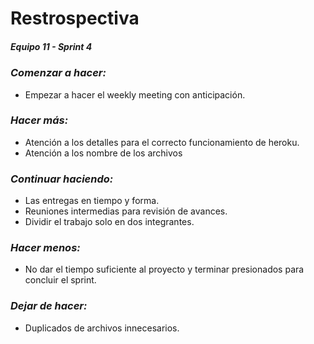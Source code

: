 # **Restrospectiva**
##### Equipo 11 - Sprint 4

### *Comenzar a hacer:*
- Empezar a hacer el weekly meeting con anticipación.
### *Hacer más:*
- Atención a los detalles para el correcto funcionamiento de heroku.
- Atención a los nombre de los archivos
### *Continuar haciendo:*
- Las entregas en tiempo y forma. 
- Reuniones intermedias para revisión de avances.
- Dividir el trabajo solo en dos integrantes.
### *Hacer menos:*
- No dar el tiempo suficiente al proyecto y terminar presionados para concluir el sprint.
### *Dejar de hacer:*
- Duplicados de archivos innecesarios.
